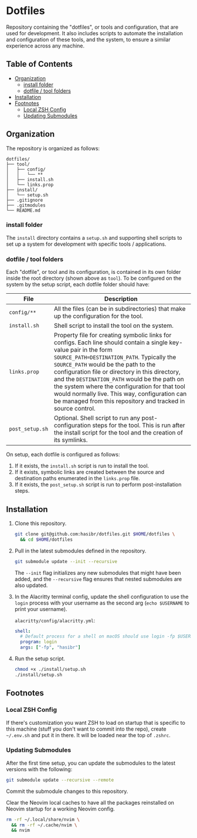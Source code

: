# Dotfiles

Repository containing the "dotfiles", or tools and configuration, that are used for development. It also includes scripts to automate the installation and configuration of these tools, and the system, to ensure a similar experience across any machine.

## Table of Contents

- [Organization](#organization)
  - [install folder](#install-folder)
  - [dotfile / tool folders](#dotfile--tool-folders)
- [Installation](#installation)
- [Footnotes](#footnotes)
  - [Local ZSH Config](#local-zsh-config)
  - [Updating Submodules](#updating-submodules)

## Organization

The repository is organized as follows:

```
dotfiles/
├── tool/
│   ├── config/
│   │   └── **
│   ├── install.sh
│   └── links.prop
├── install/
│   └── setup.sh
├── .gitignore
├── .gitmodules
└── README.md
```

### install folder
The `install` directory contains a `setup.sh` and supporting shell scripts to set up a system for development with specific tools / applications.

### dotfile / tool folders
Each "dotfile", or tool and its configuration, is contained in its own folder inside the root directory (shown above as `tool`). To be configured on the system by the setup script, each dotfile folder should have:

| File | Description |
|---|---|
| `config/**` | All the files (can be in subdirectories) that make up the configuration for the tool. |
| `install.sh` | Shell script to install the tool on the system. |
| `links.prop` | Property file for creating symbolic links for configs. Each line should contain a single key-value pair in the form `SOURCE_PATH=DESTINATION_PATH`. Typically the `SOURCE_PATH` would be the path to the configuration file or directory in this directory, and the `DESTINATION_PATH` would be the path on the system where the configuration for that tool would normally live. This way, configuration can be managed from this repository and tracked in source control.  |
| `post_setup.sh` | Optional. Shell script to run any post-configuration steps for the tool. This is run after the install script for the tool and the creation of its symlinks. |

On setup, each dotfile is configured as follows:

1. If it exists, the `install.sh` script is run to install the tool.
2. If it exists, symbolic links are created between the source and destination paths enumerated in the `links.prop` file.
3. If it exists, the `post_setup.sh` script is run to perform post-installation steps.

## Installation

1. Clone this repository.

    ```sh
    git clone git@github.com:hasibr/dotfiles.git $HOME/dotfiles \
      && cd $HOME/dotfiles
    ```

2. Pull in the latest submodules defined in the repository.

    ```sh
    git submodule update --init --recursive
    ```

    The `--init` flag initializes any new submodules that might have been added, and the `--recursive` flag ensures that nested submodules are also updated.

3. In the Alacritty terminal config, update the shell configuration to use the `login` process with your username as the second arg (`echo $USERNAME` to print your username).

    `alacritty/config/alacritty.yml`:
    ```yaml
    shell:
      # Default process for a shell on macOS should use login -fp $USERNAME and not a direct invocation of /bin/bash
      program: login
      args: ["-fp", "hasibr"]
    ```

4. Run the setup script.

    ```sh
    chmod +x ./install/setup.sh
    ./install/setup.sh
    ```

## Footnotes

### Local ZSH Config

If there's customization you want ZSH to load on startup that is specific to 
this machine (stuff you don't want to commit into the repo), create `~/.env.sh`
and put it in there. It will be loaded near the top of `.zshrc`.

### Updating Submodules

After the first time setup, you can update the submodules to the latest versions with the following:

```sh
git submodule update --recursive --remote
```

Commit the submodule changes to this repository.

Clear the Neovim local caches to have all the packages reinstalled on Neovim startup for a working Neovim config.

```sh
rm -rf ~/.local/share/nvim \
  && rm -rf ~/.cache/nvim \
  && nvim
```

